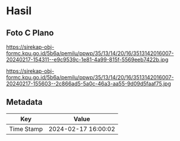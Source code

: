 # Hasil

## Foto C Plano

https://sirekap-obj-formc.kpu.go.id/5b6a/pemilu/ppwp/35/13/14/20/16/3513142016007-20240217-154311--e9c9539c-1e81-4a99-815f-5569eeb7422b.jpg

https://sirekap-obj-formc.kpu.go.id/5b6a/pemilu/ppwp/35/13/14/20/16/3513142016007-20240217-155603--2c866ad5-5a0c-46a3-aa55-9d09d5faaf75.jpg


## Metadata

| Key        | Value               |
| ---------- | ------------------- |
| Time Stamp | 2024-02-17 16:00:02 |



